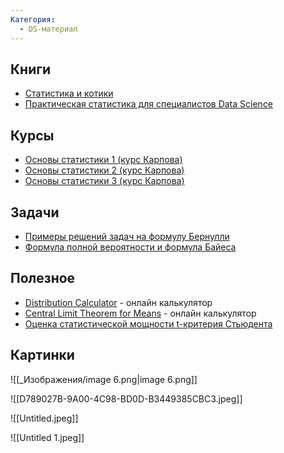 ```yaml
---
Категория:
  - DS-материал
---
```

## Книги

- [Статистика и котики](https://cloud.mail.ru/public/czmZ/uE3kzWpge)
- [Практическая статистика для специалистов Data Science](https://cloud.mail.ru/public/ZHzR/fnzkF2Rug)

  

## Курсы

- [Основы статистики 1 (курс Карпова)](https://stepik.org/course/76/)
- [Основы статистики 2 (курс Карпова)](https://stepik.org/course/524/)
- [Основы статистики 3 (курс Карпова)](https://stepik.org/course/2152/)

  

## Задачи

- [Примеры решений задач на формулу Бернулли](https://www.matburo.ru/ex_tv.php?p1=tvbernul)
- [Формула полной вероятности и формула Байеса](https://www.matburo.ru/ex_tv.php?p1=tvbayes)

  

## Полезное

- [Distribution Calculator](https://gallery.shinyapps.io/dist_calc/) - онлайн калькулятор
- [Central Limit Theorem for Means](https://gallery.shinyapps.io/CLT_mean/) - онлайн калькулятор
- [Оценка статистической мощности t-критерия Стьюдента](https://r-analytics.blogspot.com/2012/10/t.html?m=1)

  

  

## Картинки

![[_Изображения/image 6.png|image 6.png]]

  

  

![[D789027B-9A00-4C98-BD0D-B3449385CBC3.jpeg]]

  

  

![[Untitled.jpeg]]

  

  

![[Untitled 1.jpeg]]